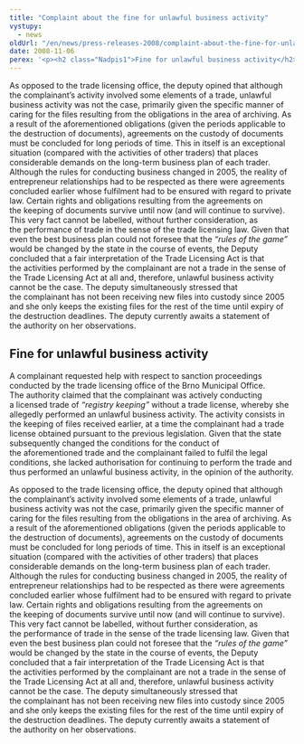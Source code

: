 ```yaml
---
title: "Complaint about the fine for unlawful business activity"
vystupy:
  - news
oldUrl: "/en/news/press-releases-2008/complaint-about-the-fine-for-unlawful-business-activity/"
date: 2008-11-06
perex: '<p><h2 class="Nadpis1">Fine for unlawful business activity</h2> <p class="Normln" style="text-indent:0pt;">A complainant requested help with respect to sanction proceedings conducted by the trade licensing office of the Brno Municipal Office. The authority claimed that the complainant was actively conducting a licensed trade of <span style="font-style:italic;">“registry keeping”</span> without a trade license, whereby she allegedly performed an unlawful business activity. The activity consists in the keeping of files received earlier, at a time the complainant had a trade license obtained pursuant to the previous legislation. Given that the state subsequently changed the conditions for the conduct of the aforementioned trade and the complainant failed to fulfil the legal conditions, she lacked authorisation for continuing to perform the trade and thus performed an unlawful business activity, in the opinion of the authority.</p>'
---
```


<!-- imported from the old website -->

<p class="Normln" style="text-indent:0pt;">As opposed to the trade licensing office, the deputy opined that although the complainant’s activity involved some elements of a trade, unlawful business activity was not the case, primarily given the specific manner of caring for the files resulting from the obligations in the area of archiving. As a result of the aforementioned obligations (given the periods applicable to the destruction of documents), agreements on the custody of documents must be concluded for long periods of time. This in itself is an exceptional situation (compared with the activities of other traders) that places considerable demands on the long-term business plan of each trader. Although the rules for conducting business changed in 2005, the reality of entrepreneur relationships had to be respected as there were agreements concluded earlier whose fulfilment had to be ensured with regard to private law. Certain rights and obligations resulting from the agreements on the keeping of documents survive until now (and will continue to survive). This very fact cannot be labelled, without further consideration, as the performance of trade in the sense of the trade licensing law. Given that even the best business plan could not foresee that the <span style="font-style:italic;">“rules of the game” </span>would be changed by the state in the course of events, the Deputy concluded that a fair interpretation of the Trade Licensing Act is that the activities performed by the complainant are not a trade in the sense of the Trade Licensing Act at all and, therefore, unlawful business activity cannot be the case. The deputy simultaneously stressed that the complainant has not been receiving new files into custody since 2005 and she only keeps the existing files for the rest of the time until expiry of the destruction deadlines. The deputy currently awaits a statement of the authority on her observations.</p>
</p>
  
<h2 class="Nadpis1">Fine for unlawful business activity</h2>
<p class="Normln" style="text-indent:0pt;">A complainant requested help with respect to sanction proceedings conducted by the trade licensing office of the Brno Municipal Office. The authority claimed that the complainant was actively conducting a licensed trade of <span style="font-style:italic;">“registry keeping”</span> without a trade license, whereby she allegedly performed an unlawful business activity. The activity consists in the keeping of files received earlier, at a time the complainant had a trade license obtained pursuant to the previous legislation. Given that the state subsequently changed the conditions for the conduct of the aforementioned trade and the complainant failed to fulfil the legal conditions, she lacked authorisation for continuing to perform the trade and thus performed an unlawful business activity, in the opinion of the authority.</p>
<p class="Normln" style="text-indent:0pt;">As opposed to the trade licensing office, the deputy opined that although the complainant’s activity involved some elements of a trade, unlawful business activity was not the case, primarily given the specific manner of caring for the files resulting from the obligations in the area of archiving. As a result of the aforementioned obligations (given the periods applicable to the destruction of documents), agreements on the custody of documents must be concluded for long periods of time. This in itself is an exceptional situation (compared with the activities of other traders) that places considerable demands on the long-term business plan of each trader. Although the rules for conducting business changed in 2005, the reality of entrepreneur relationships had to be respected as there were agreements concluded earlier whose fulfilment had to be ensured with regard to private law. Certain rights and obligations resulting from the agreements on the keeping of documents survive until now (and will continue to survive). This very fact cannot be labelled, without further consideration, as the performance of trade in the sense of the trade licensing law. Given that even the best business plan could not foresee that the <span style="font-style:italic;">“rules of the game” </span>would be changed by the state in the course of events, the Deputy concluded that a fair interpretation of the Trade Licensing Act is that the activities performed by the complainant are not a trade in the sense of the Trade Licensing Act at all and, therefore, unlawful business activity cannot be the case. The deputy simultaneously stressed that the complainant has not been receiving new files into custody since 2005 and she only keeps the existing files for the rest of the time until expiry of the destruction deadlines. The deputy currently awaits a statement of the authority on her observations.</p>
